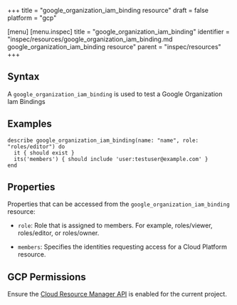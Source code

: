 +++
title = "google_organization_iam_binding resource"
draft = false
platform = "gcp"

[menu]
  [menu.inspec]
    title = "google_organization_iam_binding"
    identifier = "inspec/resources/google_organization_iam_binding.md google_organization_iam_binding resource"
    parent = "inspec/resources"
+++


## Syntax
A `google_organization_iam_binding` is used to test a Google Organization Iam Bindings

## Examples
```
describe google_organization_iam_binding(name: "name", role: "roles/editor") do
  it { should exist }
  its('members') { should include 'user:testuser@example.com' }
end
```


## Properties
Properties that can be accessed from the `google_organization_iam_binding` resource:

  * `role`: Role that is assigned to members. For example, roles/viewer, roles/editor, or roles/owner.

  * `members`: Specifies the identities requesting access for a Cloud Platform resource.


## GCP Permissions

Ensure the [Cloud Resource Manager API](https://console.cloud.google.com/apis/library/cloudresourcemanager.googleapis.com/) is enabled for the current project.
